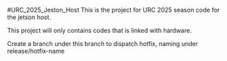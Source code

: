 #URC_2025_Jeston_Host
This is the project for URC 2025 season code for the jetson host.

This project will only contains codes that is linked with hardware.

Create a branch under this branch to dispatch hotfix, naming under release/hotfix-name
